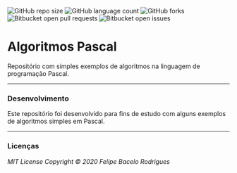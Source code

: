 ![GitHub repo size](https://img.shields.io/github/repo-size/felipebacelo/Algoritmos_Pascal?style=for-the-badge)
![GitHub language count](https://img.shields.io/github/languages/count/felipebacelo/Algoritmos_Pascal?style=for-the-badge)
![GitHub forks](https://img.shields.io/github/forks/felipebacelo/Algoritmos_Pascal?style=for-the-badge)
![Bitbucket open pull requests](https://img.shields.io/bitbucket/pr-raw/felipebacelo/Algoritmos_Pascal?style=for-the-badge)
![Bitbucket open issues](https://img.shields.io/bitbucket/issues/felipebacelo/Algoritmos_Pascal?style=for-the-badge)

# Algoritmos Pascal

Repositório com simples exemplos de algoritmos na linguagem de programação Pascal.

***

### Desenvolvimento

Este repositório foi desenvolvido para fins de estudo com alguns exemplos de algoritmos simples em Pascal.

***

### Licenças

_MIT License_
_Copyright   ©   2020 Felipe Bacelo Rodrigues_
